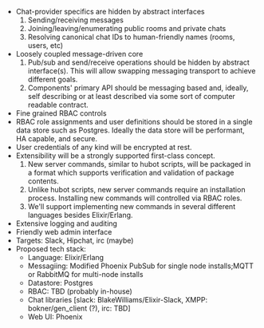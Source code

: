 * Chat-provider specifics are hidden by abstract interfaces
    1. Sending/receiving messages
    2. Joining/leaving/enumerating public rooms and private chats
    3. Resolving canonical chat IDs to human-friendly names (rooms,
       users, etc)
* Loosely coupled message-driven core
    1. Pub/sub and send/receive operations should be hidden by
    abstract interface(s). This will allow swapping messaging
    transport to achieve different goals.
    2. Components' primary API should be messaging based and, ideally,
       self describing or at least described via some sort of computer
       readable contract.
* Fine grained RBAC controls
* RBAC role assignments and user definitions should be stored in a
  single data store such as Postgres. Ideally the data store will be
  performant, HA capable, and secure.
* User credentials of any kind will be encrypted at rest.
* Extensibility will be a strongly supported first-class concept.
    1. New server commands, similar to hubot scripts, will be packaged
       in a format which supports verification and validation of
       package contents.
    2. Unlike hubot scripts, new server commands require an
       installation process. Installing new commands will controlled
       via RBAC roles.
    3. We'll support implementing new commands in several different
       languages besides Elixir/Erlang.
* Extensive logging and auditing
* Friendly web admin interface
* Targets: Slack, Hipchat, irc (maybe)
* Proposed tech stack:
    - Language: Elixir/Erlang
    - Messagiing: Modified Phoenix PubSub for single node installs;MQTT or
    RabbitMQ for multi-node installs
    - Datastore: Postgres
    - RBAC: TBD (probably in-house)
    - Chat libraries [slack: BlakeWilliams/Elixir-Slack, XMPP: bokner/gen_client
    (?), irc: TBD]
    - Web UI: Phoenix
